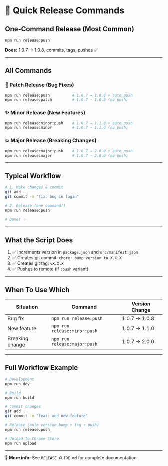 # 🚀 Quick Release Commands

## One-Command Release (Most Common)

```bash
npm run release:push
```
**Does:** 1.0.7 → 1.0.8, commits, tags, pushes ✅

---

## All Commands

### 🐛 Patch Release (Bug Fixes)
```bash
npm run release:push          # 1.0.7 → 1.0.8 + auto push
npm run release:patch         # 1.0.7 → 1.0.8 (no push)
```

### ✨ Minor Release (New Features)
```bash
npm run release:minor:push    # 1.0.7 → 1.1.0 + auto push
npm run release:minor         # 1.0.7 → 1.1.0 (no push)
```

### 💥 Major Release (Breaking Changes)
```bash
npm run release:major:push    # 1.0.7 → 2.0.0 + auto push
npm run release:major         # 1.0.7 → 2.0.0 (no push)
```

---

## Typical Workflow

```bash
# 1. Make changes & commit
git add .
git commit -m "fix: bug in login"

# 2. Release (one command!)
npm run release:push

# Done! ✨
```

---

## What the Script Does

1. ✅ Increments version in `package.json` and `src/manifest.json`
2. ✅ Creates git commit: `chore: bump version to X.X.X`
3. ✅ Creates git tag: `vX.X.X`
4. ✅ Pushes to remote (if `:push` variant)

---

## When To Use Which

| Situation | Command | Version Change |
|-----------|---------|----------------|
| Bug fix | `npm run release:push` | 1.0.7 → 1.0.8 |
| New feature | `npm run release:minor:push` | 1.0.7 → 1.1.0 |
| Breaking change | `npm run release:major:push` | 1.0.7 → 2.0.0 |

---

## Full Workflow Example

```bash
# Development
npm run dev

# Build
npm run build

# Commit changes
git add .
git commit -m "feat: add new feature"

# Release (auto version bump + tag + push)
npm run release:push

# Upload to Chrome Store
npm run upload
```

---

**📖 More info:** See `RELEASE_GUIDE.md` for complete documentation

